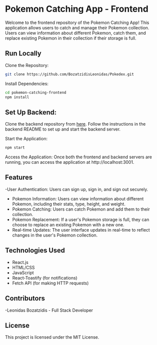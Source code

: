 # Pokemon Catching App - Frontend

Welcome to the frontend repository of the Pokemon Catching App! This application allows users to catch and manage their Pokemon collection. Users can view information about different Pokemon, catch them, and replace existing Pokemon in their collection if their storage is full.

## Run Locally

Clone the Repository:

```bash
git clone https://github.com/BozatzidisLeonidas/Pokedex.git
```
Install Dependencies:

```bash
cd pokemon-catching-frontend
npm install
```

## Set Up Backend:

Clone the backend repository from [here](https://github.com/BozatzidisLeonidas/PokedexBackend).
Follow the instructions in the backend README to set up and start the backend server.

Start the Application:

```bash
npm start
```

Access the Application:
Once both the frontend and backend servers are running, you can access the application at http://localhost:3001.

## Features

-User Authentication: Users can sign up, sign in, and sign out securely.
- Pokemon Information: Users can view information about different Pokemon, including their stats, type, height, and weight.
- Pokemon Catching: Users can catch Pokemon and add them to their collection.
- Pokemon Replacement: If a user's Pokemon storage is full, they can choose to replace an existing Pokemon with a new one.
- Real-time Updates: The user interface updates in real-time to reflect changes in the user's Pokemon collection.

## Technologies Used

- React.js
- HTML/CSS
- JavaScript
- React-Toastify (for notifications)
- Fetch API (for making HTTP requests)

## Contributors

-Leonidas Bozatzidis - Full Stack Developer

## License

This project is licensed under the MIT License.